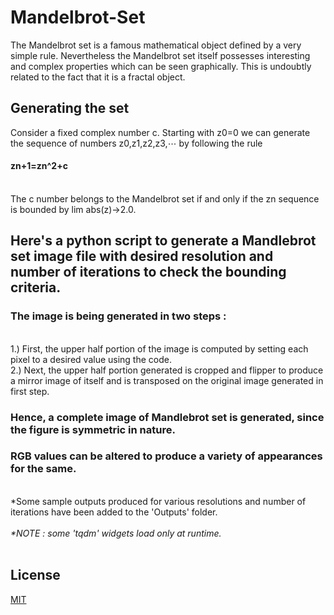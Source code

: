 # Mandelbrot-Set

The Mandelbrot set is a famous mathematical object defined by a very simple rule. Nevertheless the Mandelbrot set itself possesses interesting and complex properties which can be seen graphically. This is undoubtly related to the fact that it is a fractal object.

## Generating the set

Consider a fixed complex number c. Starting with z0=0 we can generate the sequence of numbers z0,z1,z2,z3,⋯ by following the rule
<br>
#### zn+1=zn^2+c
<br>
The c number belongs to the Mandelbrot set if and only if the zn sequence is bounded by lim abs(z)->2.0.

## Here's a python script to generate a Mandlebrot set image file with desired resolution and number of iterations to check the bounding criteria.

### The image is being generated in two steps :
<br>
1.) First, the upper half portion of the image is computed by setting each pixel to a desired value using the code.
<br>
2.) Next, the upper half portion generated is cropped and flipper to produce a mirror image of itself and is transposed on the original image generated in first step.
<br>

### Hence, a complete image of Mandlebrot set is generated, since the figure is symmetric in nature.

### RGB values can be altered to produce a variety of appearances for the same.
<br>
*Some sample outputs produced for various resolutions and number of iterations have been added to the 'Outputs' folder.
</br></br>
<i>*NOTE : some 'tqdm' widgets load only at runtime.</i>
<br>
<br>

## License
[MIT](https://choosealicense.com/licenses/mit/)
